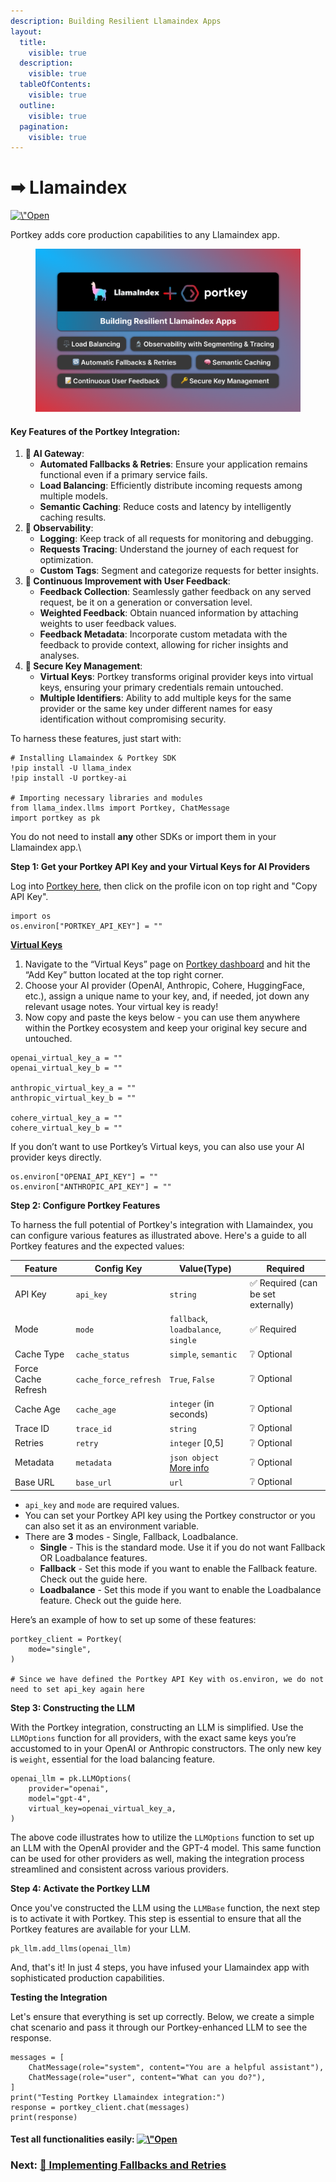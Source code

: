 ```yaml
---
description: Building Resilient Llamaindex Apps
layout:
  title:
    visible: true
  description:
    visible: true
  tableOfContents:
    visible: true
  outline:
    visible: true
  pagination:
    visible: true
---
```


# ➡ Llamaindex

[![\\"Open](https://colab.research.google.com/assets/colab-badge.svg)](https://colab.research.google.com/github/jerryjliu/llama\_index/blob/main/docs/examples/llm/portkey.ipynb)

Portkey adds core production capabilities to any Llamaindex app.

<figure><img src="../../.gitbook/assets/Colab Version 2.png" alt=""><figcaption></figcaption></figure>

#### Key Features of the Portkey Integration: <a href="#key-features-of-portkeys-integration-with-llamaindex" id="key-features-of-portkeys-integration-with-llamaindex"></a>

1. **🚪 AI Gateway**:
   * **Automated Fallbacks & Retries**: Ensure your application remains functional even if a primary service fails.
   * **Load Balancing**: Efficiently distribute incoming requests among multiple models.
   * **Semantic Caching**: Reduce costs and latency by intelligently caching results.
2. **🔬 Observability**:
   * **Logging**: Keep track of all requests for monitoring and debugging.
   * **Requests Tracing**: Understand the journey of each request for optimization.
   * **Custom Tags**: Segment and categorize requests for better insights.
3. **📝 Continuous Improvement with User Feedback**:
   * **Feedback Collection**: Seamlessly gather feedback on any served request, be it on a generation or conversation level.
   * **Weighted Feedback**: Obtain nuanced information by attaching weights to user feedback values.
   * **Feedback Metadata**: Incorporate custom metadata with the feedback to provide context, allowing for richer insights and analyses.
4. **🔑 Secure Key Management**:
   * **Virtual Keys**: Portkey transforms original provider keys into virtual keys, ensuring your primary credentials remain untouched.
   * **Multiple Identifiers**: Ability to add multiple keys for the same provider or the same key under different names for easy identification without compromising security.

To harness these features, just start with:

```
# Installing Llamaindex & Portkey SDK
!pip install -U llama_index
!pip install -U portkey-ai

# Importing necessary libraries and modules
from llama_index.llms import Portkey, ChatMessage
import portkey as pk
```

You do not need to install **any** other SDKs or import them in your Llamaindex app.\


**Step 1: Get your Portkey API Key and your Virtual Keys for AI Providers**

Log into [Portkey here](https://app.portkey.ai/), then click on the profile icon on top right and "Copy API Key".&#x20;

```
import os
os.environ["PORTKEY_API_KEY"] = ""
```

[**Virtual Keys**](https://docs.portkey.ai/key-features/ai-provider-keys)

1. Navigate to the “Virtual Keys” page on [Portkey dashboard](https://app.portkey.ai/) and hit the “Add Key” button located at the top right corner.
2. Choose your AI provider (OpenAI, Anthropic, Cohere, HuggingFace, etc.), assign a unique name to your key, and, if needed, jot down any relevant usage notes. Your virtual key is ready!
3. Now copy and paste the keys below - you can use them anywhere within the Portkey ecosystem and keep your original key secure and untouched.

```
openai_virtual_key_a = ""
openai_virtual_key_b = ""

anthropic_virtual_key_a = ""
anthropic_virtual_key_b = ""

cohere_virtual_key_a = ""
cohere_virtual_key_b = ""
```

If you don’t want to use Portkey’s Virtual keys, you can also use your AI provider keys directly.

```
os.environ["OPENAI_API_KEY"] = ""
os.environ["ANTHROPIC_API_KEY"] = ""
```

**Step 2: Configure Portkey Features**

To harness the full potential of Portkey's integration with Llamaindex, you can configure various features as illustrated above. Here's a guide to all Portkey features and the expected values:

| Feature             | Config Key            | Value(Type)                                                                     | Required                           |
| ------------------- | --------------------- | ------------------------------------------------------------------------------- | ---------------------------------- |
| API Key             | `api_key`             | `string`                                                                        | ✅ Required (can be set externally) |
| Mode                | `mode`                | `fallback`, `loadbalance`, `single`                                             | ✅ Required                         |
| Cache Type          | `cache_status`        | `simple`, `semantic`                                                            | ❔ Optional                         |
| Force Cache Refresh | `cache_force_refresh` | `True`, `False`                                                                 | ❔ Optional                         |
| Cache Age           | `cache_age`           | `integer` (in seconds)                                                          | ❔ Optional                         |
| Trace ID            | `trace_id`            | `string`                                                                        | ❔ Optional                         |
| Retries             | `retry`               | `integer` \[0,5]                                                                | ❔ Optional                         |
| Metadata            | `metadata`            | `json object` [More info](https://docs.portkey.ai/key-features/custom-metadata) | ❔ Optional                         |
| Base URL            | `base_url`            | `url`                                                                           | ❔ Optional                         |

* `api_key` and `mode` are required values.
* You can set your Portkey API key using the Portkey constructor or you can also set it as an environment variable.
* There are **3** modes - Single, Fallback, Loadbalance.
  * **Single** - This is the standard mode. Use it if you do not want Fallback OR Loadbalance features.
  * **Fallback** - Set this mode if you want to enable the Fallback feature. Check out the guide here.
  * **Loadbalance** - Set this mode if you want to enable the Loadbalance feature. Check out the guide here.

Here’s an example of how to set up some of these features:

```
portkey_client = Portkey(
    mode="single",
)

# Since we have defined the Portkey API Key with os.environ, we do not need to set api_key again here
```

**Step 3: Constructing the LLM**

With the Portkey integration, constructing an LLM is simplified. Use the `LLMOptions` function for all providers, with the exact same keys you’re accustomed to in your OpenAI or Anthropic constructors. The only new key is `weight`, essential for the load balancing feature.

```
openai_llm = pk.LLMOptions(
    provider="openai",
    model="gpt-4",
    virtual_key=openai_virtual_key_a,
)
```

The above code illustrates how to utilize the `LLMOptions` function to set up an LLM with the OpenAI provider and the GPT-4 model. This same function can be used for other providers as well, making the integration process streamlined and consistent across various providers.

**Step 4: Activate the Portkey LLM**

Once you've constructed the LLM using the `LLMBase` function, the next step is to activate it with Portkey. This step is essential to ensure that all the Portkey features are available for your LLM.

```
pk_llm.add_llms(openai_llm)
```

And, that's it! In just 4 steps, you have infused your Llamaindex app with sophisticated production capabilities.

**Testing the Integration**

Let's ensure that everything is set up correctly. Below, we create a simple chat scenario and pass it through our Portkey-enhanced LLM to see the response.

```
messages = [
    ChatMessage(role="system", content="You are a helpful assistant"),
    ChatMessage(role="user", content="What can you do?"),
]
print("Testing Portkey Llamaindex integration:")
response = portkey_client.chat(messages)
print(response)
```

#### Test all functionalities easily: [![\\"Open](https://colab.research.google.com/assets/colab-badge.svg)](https://colab.research.google.com/github/jerryjliu/llama\_index/blob/main/docs/examples/llm/portkey.ipynb)

### Next: [🔁 Implementing Fallbacks and Retries](implementing-fallbacks-and-retries.md)
